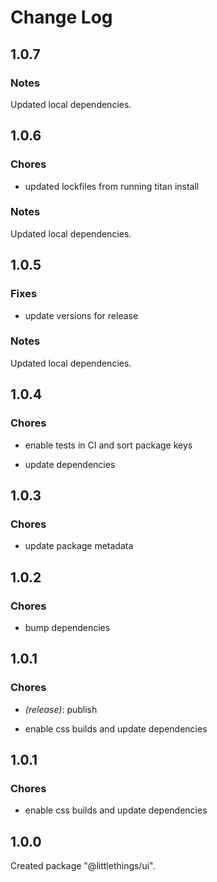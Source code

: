 # Change Log

## 1.0.7

### Notes

Updated local dependencies.

## 1.0.6

### Chores

-   updated lockfiles from running titan install

### Notes

Updated local dependencies.

## 1.0.5

### Fixes

-   update versions for release

### Notes

Updated local dependencies.

## 1.0.4

### Chores

-   enable tests in CI and sort package keys

-   update dependencies

## 1.0.3

### Chores

-   update package metadata

## 1.0.2

### Chores

-   bump dependencies

## 1.0.1

### Chores

-   _(release)_: publish

-   enable css builds and update dependencies

## 1.0.1

### Chores

-   enable css builds and update dependencies

## 1.0.0

Created package "@littlethings/ui".
